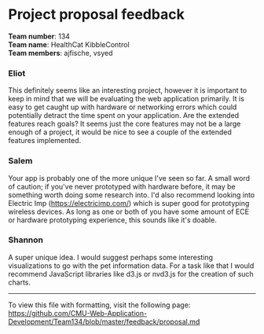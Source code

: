 Project proposal feedback
==================

**Team number**: 134<br>
**Team name**: HealthCat KibbleControl<br>
**Team members**: ajfische, vsyed

### Eliot
This definitely seems like an interesting project, however it is important to keep in mind that we will be evaluating the web application primarily. It is easy to get caught up with hardware or networking errors which could potentially detract the time spent on your application. Are the extended features reach goals? It seems just the core features may not be a large enough of a project, it would be nice to see a couple of the extended features implemented. 

### Salem
Your app is probably one of the more unique I've seen so far. A small word of caution; if you've never prototyped with hardware before, it may be something worth doing some research into. I'd also recommend looking into Electric Imp (https://electricimp.com/) which is super good for prototyping wireless devices. As long as one or both of you have some amount of ECE or hardware prototyping experience, this sounds like it's doable. 

### Shannon
A super unique idea. I would suggest perhaps some interesting visualizations to go with the pet information data. For a task like that I would recommend JavaScript libraries like d3.js or nvd3.js for the creation of such charts.

---

To view this file with formatting, visit the following page: https://github.com/CMU-Web-Application-Development/Team134/blob/master/feedback/proposal.md
